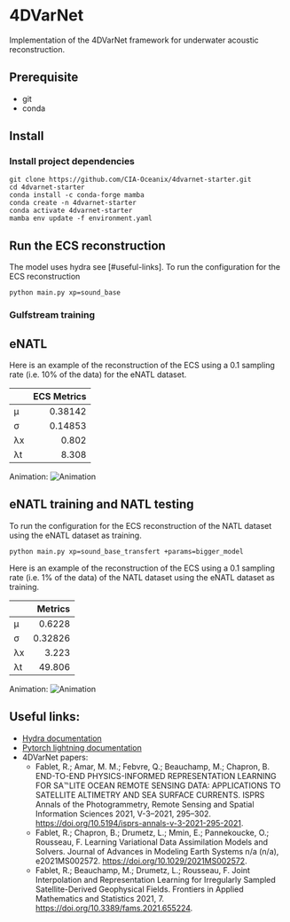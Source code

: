 # 4DVarNet

Implementation of the 4DVarNet framework for underwater acoustic reconstruction.

## Prerequisite

- git
- conda

## Install

### Install project dependencies

```
git clone https://github.com/CIA-Oceanix/4dvarnet-starter.git
cd 4dvarnet-starter
conda install -c conda-forge mamba
conda create -n 4dvarnet-starter
conda activate 4dvarnet-starter
mamba env update -f environment.yaml
```

## Run the ECS reconstruction

The model uses hydra see [#useful-links].
To run the configuration for the ECS reconstruction

```
python main.py xp=sound_base 
```

### Gulfstream training

## eNATL

Here is an example of the reconstruction of the ECS using a 0.1 sampling rate (i.e. 10% of the data) for the eNATL dataset.

|     |  ECS Metrics |
|:----|-------------:|
| μ   |   0.38142    |
| σ   |   0.14853    |
| λx  |   0.802      |
| λt  |   8.308      |

Animation:
![Animation](https://s3.eu-central-1.wasabisys.com/melody/eNATL/ECS/animation_git.gif)

## eNATL training and NATL testing

To run the configuration for the ECS reconstruction of the NATL dataset using the eNATL dataset as training.

```
python main.py xp=sound_base_transfert +params=bigger_model
```

Here is an example of the reconstruction of the ECS using a 0.1 sampling rate (i.e. 1% of the data) of the NATL dataset using the eNATL dataset as training.

|    |   Metrics |
|:---|----------:|
| μ  |   0.6228  |
| σ  |   0.32826 |
| λx |   3.223   |
| λt |   49.806  |

Animation:
![Animation](https://s3.eu-central-1.wasabisys.com/melody/eNATL/ECS/new_reco_NATL_crop.gif)

## Useful links:

- [Hydra documentation](https://hydra.cc/docs/intro/)
- [Pytorch lightning documentation](https://pytorch-lightning.readthedocs.io/en/stable/index.html#get-started)
- 4DVarNet papers:
  - Fablet, R.; Amar, M. M.; Febvre, Q.; Beauchamp, M.; Chapron, B. END-TO-END PHYSICS-INFORMED REPRESENTATION LEARNING FOR SA℡LITE OCEAN REMOTE SENSING DATA: APPLICATIONS TO SATELLITE ALTIMETRY AND SEA SURFACE CURRENTS. ISPRS Annals of the Photogrammetry, Remote Sensing and Spatial Information Sciences 2021, V-3–2021, 295–302. <https://doi.org/10.5194/isprs-annals-v-3-2021-295-2021>.
  - Fablet, R.; Chapron, B.; Drumetz, L.; Mmin, E.; Pannekoucke, O.; Rousseau, F. Learning Variational Data Assimilation Models and Solvers. Journal of Advances in Modeling Earth Systems n/a (n/a), e2021MS002572. <https://doi.org/10.1029/2021MS002572>.
  - Fablet, R.; Beauchamp, M.; Drumetz, L.; Rousseau, F. Joint Interpolation and Representation Learning for Irregularly Sampled Satellite-Derived Geophysical Fields. Frontiers in Applied Mathematics and Statistics 2021, 7. <https://doi.org/10.3389/fams.2021.655224>.